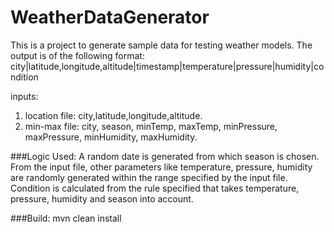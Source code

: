 # WeatherDataGenerator

This is a project to generate sample data for testing weather models. 
The output is of the following format:
city|latitude,longitude,altitude|timestamp|temperature|pressure|humidity|condition

inputs:
  1. location file: city,latitude,longitude,altitude.
  2. min-max file: city, season, minTemp, maxTemp, minPressure, maxPressure, minHumidity, maxHumidity.

###Logic Used:
A random date is generated from which season is chosen. From the input file, other parameters like temperature, pressure, humidity are randomly generated within the range specified by the input file. Condition is calculated from the rule specified that takes temperature, pressure, humidity and season into account.

###Build:
mvn clean install
